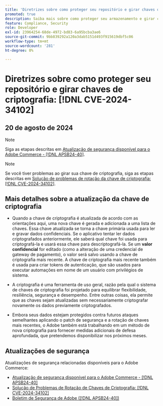 ```yaml
---
title: 'Diretrizes sobre como proteger seu repositório e girar chaves de criptografia: [!DNL CVE-2024-34102]'
promoted: true
description: Saiba mais sobre como proteger seu armazenamento e girar chaves de criptografia em relação ao  [!DNL CVE-2024-34102].
feature: Compliance, Security
role: Developer
exl-id: 23964254-68de-4972-bd83-6a95bcba3ae6
source-git-commit: 9bb839292a120a3dab5151d493f915619dbf5c06
workflow-type: tm+mt
source-wordcount: '281'
ht-degree: 0%

---
```


# Diretrizes sobre como proteger seu repositório e girar chaves de criptografia: [!DNL CVE-2024-34102]

## 20 de agosto de 2024

>[!NOTE]
>
>Siga as etapas descritas em [Atualização de segurança disponível para o Adobe Commerce - [!DNL APSB24-40]](https://experienceleague.adobe.com/pt-br/docs/commerce-knowledge-base/kb/troubleshooting/known-issues-patches-attached/security-update-available-for-adobe-commerce-apsb24-40-revised-to-include-isolated-patch-for-cve-2024-34102).

>[!NOTE]
>
>Se você tiver problemas ao girar sua chave de criptografia, siga as etapas descritas em [Solução de problemas de rotação da chave de criptografia: [!DNL CVE-2024-34102]](https://experienceleague.adobe.com/pt-br/docs/commerce-knowledge-base/kb/troubleshooting/known-issues-patches-attached/troubleshooting-encryption-key-rotation-cve-2024-34102).

## Mais detalhes sobre a atualização da chave de criptografia

* Quando a chave de criptografia é atualizada de acordo com as orientações aqui, uma nova chave é gerada e adicionada a uma lista de chaves. Essa chave atualizada se torna a chave primária usada para ler e gravar dados confidenciais. Se o aplicativo tentar ler dados criptografados anteriormente, ele saberá qual chave foi usada para criptografá-la e usará essa chave para descriptografá-la. Se um **valor confidencial** for editado (como a alteração de uma credencial de gateway de pagamento), o valor será salvo usando a chave de criptografia mais recente. A chave de criptografia mais recente também é usada para criar tokens de autenticação, que são usados para executar automações em nome de um usuário com privilégios de sistema.

* A criptografia é uma ferramenta de uso geral, razão pela qual o sistema de chaves de criptografia foi projetado para equilibrar flexibilidade, resiliência, segurança e desempenho. Entre outras coisas, ela permite que as chaves sejam atualizadas sem necessariamente criptografar novamente os dados previamente criptografados.

* Embora seus dados estejam protegidos contra futuros ataques semelhantes aplicando o patch de segurança e a rotação de chaves mais recentes, o Adobe também está trabalhando em um método de nova criptografia para fornecer medidas adicionais de defesa aprofundada, que pretendemos disponibilizar nos próximos meses.

## Atualizações de segurança

Atualizações de segurança relacionadas disponíveis para o Adobe Commerce:

* [Atualização de segurança disponível para o Adobe Commerce - [!DNL APSB24-40]](https://experienceleague.adobe.com/pt-br/docs/commerce-knowledge-base/kb/troubleshooting/known-issues-patches-attached/security-update-available-for-adobe-commerce-apsb24-40-revised-to-include-isolated-patch-for-cve-2024-34102)
* [Solução de Problemas de Rotação de Chaves de Criptografia: [!DNL CVE-2024-34102]](https://experienceleague.adobe.com/pt-br/docs/commerce-knowledge-base/kb/troubleshooting/known-issues-patches-attached/troubleshooting-encryption-key-rotation-cve-2024-34102)
* [Boletim de Segurança de Adobe ([!DNL APSB24-40])](https://helpx.adobe.com/br/security/products/magento/apsb24-40.html)
